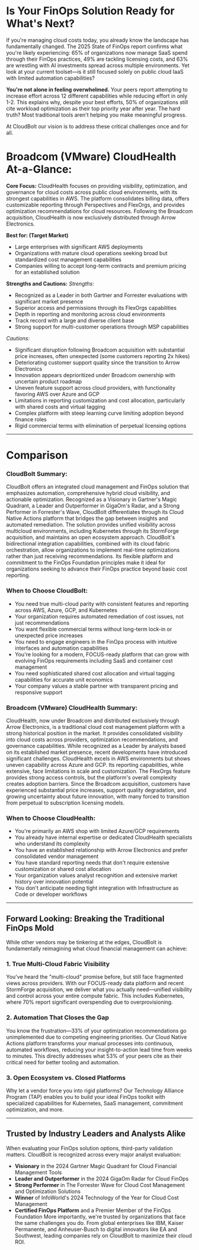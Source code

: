 # Is Your FinOps Solution Ready for What's Next?

If you're managing cloud costs today, you already know the landscape has fundamentally changed. The 2025 State of FinOps report confirms what you're likely experiencing: 65% of organizations now manage SaaS spend through their FinOps practices, 49% are tackling licensing costs, and 63% are wrestling with AI investments spread across multiple environments. Yet look at your current toolset—is it still focused solely on public cloud IaaS with limited automation capabilities? 

**You're not alone in feeling overwhelmed.** Your peers report attempting to increase effort across 12 different capabilities while reducing effort in only 1-2. This explains why, despite your best efforts, 50% of organizations still cite workload optimization as their top priority year after year. The hard truth? Most traditional tools aren't helping you make meaningful progress. 

At CloudBolt our vision is to address these critical challenges once and for all.

# Broadcom (VMware) CloudHealth At-a-Glance:

**Core Focus:** CloudHealth focuses on providing visibility, optimization, and governance for cloud costs across public cloud environments, with its strongest capabilities in AWS. The platform consolidates billing data, offers customizable reporting through Perspectives and FlexOrgs, and provides optimization recommendations for cloud resources. Following the Broadcom acquisition, CloudHealth is now exclusively distributed through Arrow Electronics.

**Best for: (Target Market)**
- Large enterprises with significant AWS deployments
- Organizations with mature cloud operations seeking broad but standardized cost management capabilities
- Companies willing to accept long-term contracts and premium pricing for an established solution

**Strengths and Cautions:**
_Strengths:_
- Recognized as a Leader in both Gartner and Forrester evaluations with significant market presence
- Superior access and permissions through its FlexOrgs capabilities
- Depth in reporting and monitoring across cloud environments
- Track record with a large and diverse client base
- Strong support for multi-customer operations through MSP capabilities

_Cautions:_
- Significant disruption following Broadcom acquisition with substantial price increases, often unexpected (some customers reporting 2x hikes)
- Deteriorating customer support quality since the transition to Arrow Electronics
- Innovation appears deprioritized under Broadcom ownership with uncertain product roadmap
- Uneven feature support across cloud providers, with functionality favoring AWS over Azure and GCP
- Limitations in reporting customization and cost allocation, particularly with shared costs and virtual tagging
- Complex platform with steep learning curve limiting adoption beyond finance roles
- Rigid commercial terms with elimination of perpetual licensing options

---
# Comparison

### CloudBolt Summary:
CloudBolt offers an integrated cloud management and FinOps solution that emphasizes automation, comprehensive hybrid cloud visibility, and actionable optimization. Recognized as a Visionary in Gartner's Magic Quadrant, a Leader and Outperformer in GigaOm's Radar, and a Strong Performer in Forrester's Wave, CloudBolt differentiates through its Cloud Native Actions platform that bridges the gap between insights and automated remediation. The solution provides unified visibility across multicloud environments, including Kubernetes through its StormForge acquisition, and maintains an open ecosystem approach. CloudBolt's bidirectional integration capabilities, combined with its cloud fabric orchestration, allow organizations to implement real-time optimizations rather than just receiving recommendations. Its flexible platform and commitment to the FinOps Foundation principles make it ideal for organizations seeking to advance their FinOps practice beyond basic cost reporting.

### When to Choose CloudBolt:
- You need true multi-cloud parity with consistent features and reporting across AWS, Azure, GCP, and Kubernetes
- Your organization requires automated remediation of cost issues, not just recommendations
- You want flexible commercial terms without long-term lock-in or unexpected price increases
- You need to engage engineers in the FinOps process with intuitive interfaces and automation capabilities
- You're looking for a modern, FOCUS-ready platform that can grow with evolving FinOps requirements including SaaS and container cost management
- You need sophisticated shared cost allocation and virtual tagging capabilities for accurate unit economics
- Your company values a stable partner with transparent pricing and responsive support

### Broadcom (VMware) CloudHealth Summary:
CloudHealth, now under Broadcom and distributed exclusively through Arrow Electronics, is a traditional cloud cost management platform with a strong historical position in the market. It provides consolidated visibility into cloud costs across providers, optimization recommendations, and governance capabilities. While recognized as a Leader by analysts based on its established market presence, recent developments have introduced significant challenges. CloudHealth excels in AWS environments but shows uneven capability across Azure and GCP. Its reporting capabilities, while extensive, face limitations in scale and customization. The FlexOrgs feature provides strong access controls, but the platform's overall complexity creates adoption barriers. Since the Broadcom acquisition, customers have experienced substantial price increases, support quality degradation, and growing uncertainty about future innovation, with many forced to transition from perpetual to subscription licensing models.

### When to Choose CloudHealth:
- You're primarily an AWS shop with limited Azure/GCP requirements
- You already have internal expertise or dedicated CloudHealth specialists who understand its complexity
- You have an established relationship with Arrow Electronics and prefer consolidated vendor management
- You have standard reporting needs that don't require extensive customization or shared cost allocation
- Your organization values analyst recognition and extensive market history over innovation potential
- You don't anticipate needing tight integration with Infrastructure as Code or developer workflows

---

## Forward Looking: Breaking the Traditional FinOps Mold

While other vendors may be tinkering at the edges, CloudBolt is fundamentally reimagining what cloud financial management can achieve:

### 1. True Multi-Cloud Fabric Visibility
You've heard the "multi-cloud" promise before, but still face fragmented views across providers. With our FOCUS-ready data platform and recent StormForge acquisition, we deliver what you actually need—unified visibility and control across your entire compute fabric. This includes Kubernetes, where 70% report significant overspending due to overprovisioning.

### 2. Automation That Closes the Gap
You know the frustration—33% of your optimization recommendations go unimplemented due to competing engineering priorities. Our Cloud Native Actions platform transforms your manual processes into continuous, automated workflows, reducing your insight-to-action lead time from weeks to minutes. This directly addresses what 53% of your peers cite as their critical need for better tooling and automation.

### 3. Open Ecosystem vs. Closed Platforms
Why let a vendor force you into rigid platforms? Our Technology Alliance Program (TAP) enables you to build your ideal FinOps toolkit with specialized capabilities for Kubernetes, SaaS management, commitment optimization, and more.

---

## Trusted by Industry Leaders and Analysts Alike
When evaluating your FinOps solution options, third-party validation matters. CloudBolt is recognized across every major analyst evaluation:

- **Visionary** in the 2024 Gartner Magic Quadrant for Cloud Financial Management Tools
- **Leader and Outperformer** in the 2024 GigaOm Radar for Cloud FinOps
- **Strong Performer** in The Forrester Wave for Cloud Cost Management and Optimization Solutions
- **Winner** of InfoWorld's 2024 Technology of the Year for Cloud Cost Management
- **Certified FinOps Platform** and a Premier Member of the FinOps Foundation More importantly, we're trusted by organizations that face the same challenges you do. From global enterprises like IBM, Kaiser Permanente, and Anheuser-Busch to digital innovators like EA and Southwest, leading companies rely on CloudBolt to maximize their cloud ROI.